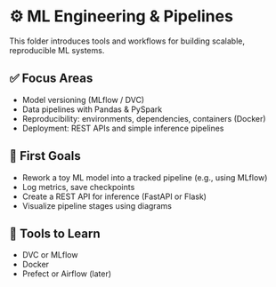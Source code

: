 # ⚙️ ML Engineering & Pipelines

This folder introduces tools and workflows for building scalable, reproducible ML systems.

## ✅ Focus Areas

- Model versioning (MLflow / DVC)
- Data pipelines with Pandas & PySpark
- Reproducibility: environments, dependencies, containers (Docker)
- Deployment: REST APIs and simple inference pipelines

## 🧪 First Goals

- Rework a toy ML model into a tracked pipeline (e.g., using MLflow)
- Log metrics, save checkpoints
- Create a REST API for inference (FastAPI or Flask)
- Visualize pipeline stages using diagrams

## 🔧 Tools to Learn

- DVC or MLflow
- Docker
- Prefect or Airflow (later)

